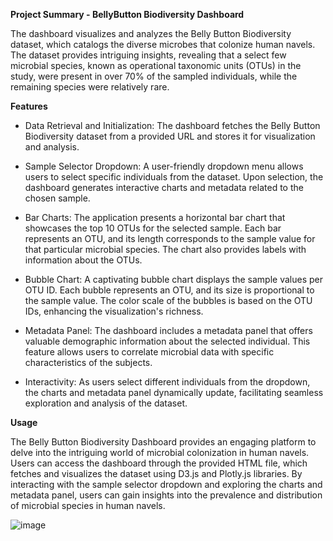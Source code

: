 **Project Summary - BellyButton Biodiversity Dashboard**

The dashboard visualizes and analyzes the Belly Button Biodiversity dataset, which catalogs the diverse microbes that colonize human navels. The dataset provides intriguing insights, revealing that a select few microbial species, known as operational taxonomic units (OTUs) in the study, were present in over 70% of the sampled individuals, while the remaining species were relatively rare.

**Features**
* Data Retrieval and Initialization: The dashboard fetches the Belly Button Biodiversity dataset from a provided URL and stores it for visualization and analysis.

* Sample Selector Dropdown: A user-friendly dropdown menu allows users to select specific individuals from the dataset. Upon selection, the dashboard generates interactive charts and metadata related to the chosen sample.

* Bar Charts: The application presents a horizontal bar chart that showcases the top 10 OTUs for the selected sample. Each bar represents an OTU, and its length corresponds to the sample value for that particular microbial species. The chart also provides labels with information about the OTUs.

* Bubble Chart: A captivating bubble chart displays the sample values per OTU ID. Each bubble represents an OTU, and its size is proportional to the sample value. The color scale of the bubbles is based on the OTU IDs, enhancing the visualization's richness.

* Metadata Panel: The dashboard includes a metadata panel that offers valuable demographic information about the selected individual. This feature allows users to correlate microbial data with specific characteristics of the subjects.

* Interactivity: As users select different individuals from the dropdown, the charts and metadata panel dynamically update, facilitating seamless exploration and analysis of the dataset.

**Usage**

The Belly Button Biodiversity Dashboard provides an engaging platform to delve into the intriguing world of microbial colonization in human navels. Users can access the dashboard through the provided HTML file, which fetches and visualizes the dataset using D3.js and Plotly.js libraries. By interacting with the sample selector dropdown and exploring the charts and metadata panel, users can gain insights into the prevalence and distribution of microbial species in human navels.

![image](https://github.com/obi8449/belly-button-project/assets/120345543/83dbbf6f-ac67-4e2e-9f95-9e63521b0fa0)


